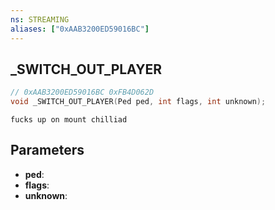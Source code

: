 ```yaml
---
ns: STREAMING
aliases: ["0xAAB3200ED59016BC"]
---
```

## _SWITCH_OUT_PLAYER

```c
// 0xAAB3200ED59016BC 0xFB4D062D
void _SWITCH_OUT_PLAYER(Ped ped, int flags, int unknown);
```

```
fucks up on mount chilliad  
```

## Parameters
* **ped**: 
* **flags**: 
* **unknown**: 

